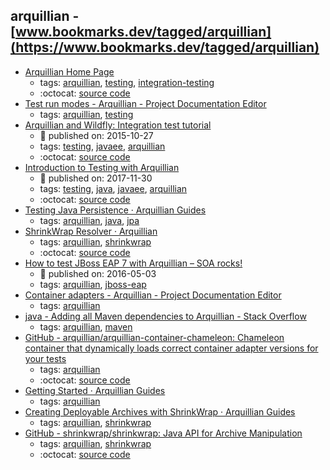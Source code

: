 arquillian - [www.bookmarks.dev/tagged/arquillian](https://www.bookmarks.dev/tagged/arquillian)
---
* [Arquillian  Home Page](http://arquillian.org/)
    * tags: [arquillian](../tagged/arquillian.md), [testing](../tagged/testing.md), [integration-testing](../tagged/integration-testing.md)
    * :octocat: [source code](https://github.com/arquillian)
* [Test run modes - Arquillian - Project Documentation Editor](https://docs.jboss.org/author/display/ARQ/Test+run+modes)
    * tags: [arquillian](../tagged/arquillian.md), [testing](../tagged/testing.md)
* [Arquillian and Wildfly: Integration test tutorial](https://www.softwareyoga.com/arquillian-and-wildfly-integration-test-tutorial/)
    * :calendar: published on: 2015-10-27
    * tags: [testing](../tagged/testing.md), [javaee](../tagged/javaee.md), [arquillian](../tagged/arquillian.md)
    * :octocat: [source code](https://github.com/softwareyoga/arquillian-wildfly-basic-tutorial)
* [Introduction to Testing with Arquillian](http://www.baeldung.com/arquillian)
    * :calendar: published on: 2017-11-30
    * tags: [testing](../tagged/testing.md), [java](../tagged/java.md), [javaee](../tagged/javaee.md), [arquillian](../tagged/arquillian.md)
    * :octocat: [source code](https://github.com/eugenp/tutorials/tree/master/jee-7)
* [Testing Java Persistence · Arquillian Guides](http://arquillian.org/guides/testing_java_persistence/)
    * tags: [arquillian](../tagged/arquillian.md), [java](../tagged/java.md), [jpa](../tagged/jpa.md)
* [ShrinkWrap Resolver · Arquillian](http://arquillian.org/modules/resolver-shrinkwrap/)
    * tags: [arquillian](../tagged/arquillian.md), [shrinkwrap](../tagged/shrinkwrap.md)
    * :octocat: [source code](https://github.com/shrinkwrap/resolver)
* [How to test JBoss EAP 7 with Arquillian – SOA rocks!](http://serviceorientedarchitect.com/how-to-test-jboss-eap-7-with-arquillian/)
    * :calendar: published on: 2016-05-03
    * tags: [arquillian](../tagged/arquillian.md), [jboss-eap](../tagged/jboss-eap.md)
* [Container adapters - Arquillian - Project Documentation Editor](https://docs.jboss.org/author/display/ARQ/Container+adapters)
    * tags: [arquillian](../tagged/arquillian.md)
* [java - Adding all Maven dependencies to Arquillian - Stack Overflow](https://stackoverflow.com/questions/13001371/adding-all-maven-dependencies-to-arquillian)
    * tags: [arquillian](../tagged/arquillian.md), [maven](../tagged/maven.md)
* [GitHub - arquillian/arquillian-container-chameleon: Chameleon container that dynamically loads correct container adapter versions for your tests](https://github.com/arquillian/arquillian-container-chameleon)
    * tags: [arquillian](../tagged/arquillian.md)
    * :octocat: [source code](https://github.com/arquillian/arquillian-container-chameleon)
* [Getting Started · Arquillian Guides](http://arquillian.org/guides/getting_started/)
    * tags: [arquillian](../tagged/arquillian.md)
* [Creating Deployable Archives with ShrinkWrap · Arquillian Guides](http://arquillian.org/guides/shrinkwrap_introduction/)
    * tags: [arquillian](../tagged/arquillian.md), [shrinkwrap](../tagged/shrinkwrap.md)
* [GitHub - shrinkwrap/shrinkwrap: Java API for Archive Manipulation](https://github.com/shrinkwrap/shrinkwrap)
    * tags: [arquillian](../tagged/arquillian.md), [shrinkwrap](../tagged/shrinkwrap.md)
    * :octocat: [source code](https://github.com/shrinkwrap/shrinkwrap)
